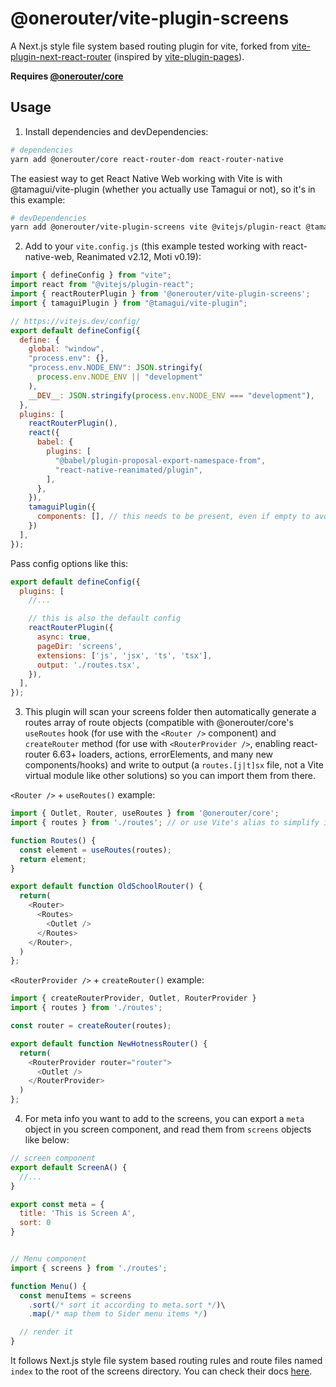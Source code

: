 # @onerouter/vite-plugin-screens

A Next.js style file system based routing plugin for vite, forked from [vite-plugin-next-react-router](https://github.com/zoubingwu/vite-plugin-next-react-router) (inspired by [vite-plugin-pages](https://github.com/hannoeru/vite-plugin-pages)). 

**Requires [@onerouter/core](https://npmjs.com/package/@onerouter/core)**

## Usage

1. Install dependencies and devDependencies:

```sh
# dependencies
yarn add @onerouter/core react-router-dom react-router-native
```

The easiest way to get React Native Web working with Vite is with @tamagui/vite-plugin (whether you actually use Tamagui or not), so it's in this example:

```sh
# devDependencies
yarn add @onerouter/vite-plugin-screens vite @vitejs/plugin-react @tamagui/vite-plugin -D
```

2. Add to your `vite.config.js` (this example tested working with react-native-web, Reanimated v2.12, Moti v0.19):

```js
import { defineConfig } from "vite";
import react from "@vitejs/plugin-react";
import { reactRouterPlugin } from '@onerouter/vite-plugin-screens';
import { tamaguiPlugin } from "@tamagui/vite-plugin";

// https://vitejs.dev/config/
export default defineConfig({
  define: {
    global: "window",
    "process.env": {},
    "process.env.NODE_ENV": JSON.stringify(
      process.env.NODE_ENV || "development"
    ),
    __DEV__: JSON.stringify(process.env.NODE_ENV === "development"),
  },
  plugins: [
    reactRouterPlugin(),
    react({
      babel: {
        plugins: [
          "@babel/plugin-proposal-export-namespace-from",
          "react-native-reanimated/plugin",
        ],
      },
    }),
    tamaguiPlugin({
      components: [], // this needs to be present, even if empty to avoid errors
    })
  ],
});
```

Pass config options like this:

```js
export default defineConfig({
  plugins: [
    //...

    // this is also the default config
    reactRouterPlugin({
      async: true,
      pageDir: 'screens',
      extensions: ['js', 'jsx', 'ts', 'tsx'],
      output: './routes.tsx',
    }),
  ],
});
```

3. This plugin will scan your screens folder then automatically generate a routes array of route objects (compatible with @onerouter/core's `useRoutes` hook (for use with the `<Router />` component) and `createRouter` method (for use with `<RouterProvider />`, enabling react-router 6.63+ loaders, actions, errorElements, and many new components/hooks) and write to output (a `routes.[j|t]sx` file, not a Vite virtual module like other solutions) so you can import them from there.

`<Router />` + `useRoutes()` example:

```js
import { Outlet, Router, useRoutes } from '@onerouter/core';
import { routes } from './routes'; // or use Vite's alias to simplify import path for nested components

function Routes() {
  const element = useRoutes(routes);
  return element;
}

export default function OldSchoolRouter() {
  return(
    <Router>
      <Routes>
        <Outlet />
      </Routes>
    </Router>,
  )
};
```

`<RouterProvider />` + `createRouter()` example:

```js
import { createRouterProvider, Outlet, RouterProvider }
import { routes } from './routes';

const router = createRouter(routes);

export default function NewHotnessRouter() {
  return(
    <RouterProvider router="router">
      <Outlet />
    </RouterProvider>
  )
};
```

4. For meta info you want to add to the screens, you can export a `meta` object in you screen component, and read them from `screens` objects like below:

```js
// screen component
export default ScreenA() {
  //...
}

export const meta = {
  title: 'This is Screen A',
  sort: 0
}


// Menu component
import { screens } from './routes';

function Menu() {
  const menuItems = screens
    .sort(/* sort it according to meta.sort */)\
    .map(/* map them to Sider menu items */)

  // render it
}

```

It follows Next.js style file system based routing rules and route files named `index` to the root of the screens directory. You can check their docs [here](https://nextjs.org/docs/routing/introduction).
